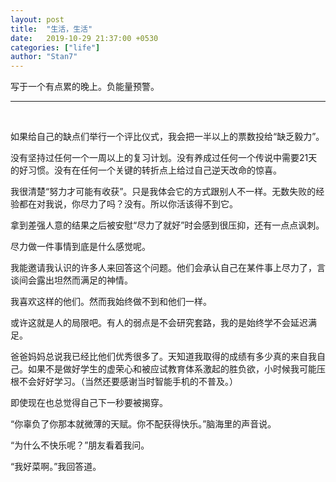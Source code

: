 ```yaml
---
layout: post
title:  "生活，生活"
date:   2019-10-29 21:37:00 +0530
categories: ["life"]
author: "Stan7"
---
```


写于一个有点累的晚上。负能量预警。

---

<br>

如果给自己的缺点们举行一个评比仪式，我会把一半以上的票数投给“缺乏毅力”。

没有坚持过任何一个一周以上的复习计划。没有养成过任何一个传说中需要21天的好习惯。没有在任何一个关键的转折点上给过自己逆天改命的惊喜。

我很清楚“努力才可能有收获”。只是我体会它的方式跟别人不一样。无数失败的经验都在对我说，你尽力了吗？没有。所以你活该得不到它。

拿到差强人意的结果之后被安慰“尽力了就好”时会感到很压抑，还有一点点讽刺。

尽力做一件事情到底是什么感觉呢。

我能邀请我认识的许多人来回答这个问题。他们会承认自己在某件事上尽力了，言谈间会露出坦然而满足的神情。

我喜欢这样的他们。然而我始终做不到和他们一样。

或许这就是人的局限吧。有人的弱点是不会研究套路，我的是始终学不会延迟满足。

爸爸妈妈总说我已经比他们优秀很多了。天知道我取得的成绩有多少真的来自我自己。如果不是做好学生的虚荣心和被应试教育体系激起的胜负欲，小时候我可能压根不会好好学习。（当然还要感谢当时智能手机的不普及。）

即使现在也总觉得自己下一秒要被揭穿。

“你辜负了你那本就微薄的天赋。你不配获得快乐。”脑海里的声音说。

“为什么不快乐呢？”朋友看着我问。

“我好菜啊。”我回答道。
